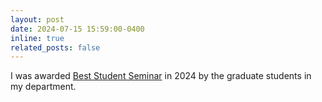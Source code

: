 ```yaml
---
layout: post
date: 2024-07-15 15:59:00-0400
inline: true
related_posts: false
---
```


I was awarded [Best Student Seminar](https://cheme.mit.edu/department-award-and-fellowship-winners-2024/) in 2024 by the graduate students in my department. 
